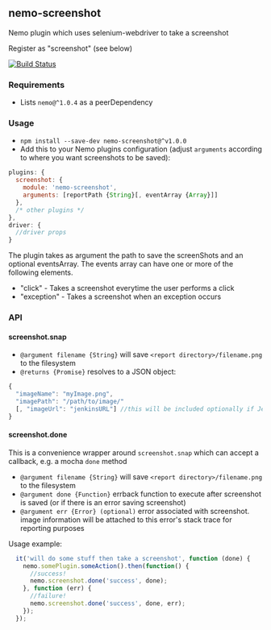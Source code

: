 ## nemo-screenshot

Nemo plugin which uses selenium-webdriver to take a screenshot

Register as "screenshot" (see below)

[![Build Status](https://travis-ci.org/paypal/nemo-screenshot.svg?branch=master)](https://travis-ci.org/paypal/nemo-screenshot)

### Requirements

* Lists `nemo@^1.0.4` as a peerDependency

### Usage

* `npm install --save-dev nemo-screenshot@^v1.0.0`
* Add this to your Nemo plugins configuration (adjust `arguments` according to where you want screenshots to be saved):
```javascript
plugins: {
  screenshot: {
    module: 'nemo-screenshot',
    arguments: [reportPath {String}[, eventArray {Array}]]
  },
  /* other plugins */
},
driver: {
  //driver props
}
```

The plugin takes as argument the path to save the screenShots and an optional eventsArray. The events array can have one or more of the following elements.

* "click"     - Takes a screenshot everytime the user performs a click
* "exception" - Takes a screenshot when an exception occurs  

### API

#### screenshot.snap

* `@argument filename {String}` will save `<report directory>/filename.png` to the filesystem
* `@returns {Promise}` resolves to a JSON object:

```javascript
{
  "imageName": "myImage.png",
  "imagePath": "/path/to/image/"
  [, "imageUrl": "jenkinsURL"] //this will be included optionally if Jenkins environment variables are present
}
```

#### screenshot.done

This is a convenience wrapper around `screenshot.snap` which can accept a callback, e.g. a mocha `done` method

* `@argument filename {String}` will save `<report directory>/filename.png` to the filesystem
* `@argument done {Function}` errback function to execute after screenshot is saved (or if there is an error saving screenshot)
* `@argument err {Error} (optional)` error associated with screenshot. image information will be attached to this error's stack trace for reporting purposes

Usage example:

```javascript
  it('will do some stuff then take a screenshot', function (done) {
    nemo.somePlugin.someAction().then(function() {
      //success!
      nemo.screenshot.done('success', done);
    }, function (err) {
      //failure!
      nemo.screenshot.done('success', done, err);
    });
  });
```
